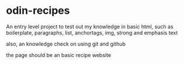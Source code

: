 # odin-recipes

An entry level project to test out my knowledge in basic html, such as boilerplate, paragraphs, list, anchortags, img, strong and emphasis text

also, an knowledge check on using git and github

the page should be an basic recipe website